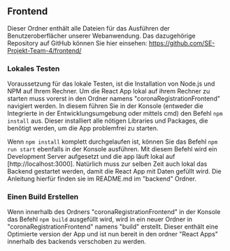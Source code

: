 ## Frontend 
Dieser Ordner enthält alle Dateien für das Ausführen der Benutzeroberflächer unserer Webanwendung. Das dazugehörige Repository auf GitHub können Sie hier einsehen: https://github.com/SE-Projekt-Team-4/frontend/

### Lokales Testen
Voraussetzung für das lokale Testen, ist die Installation von Node.js und NPM auf Ihrem Rechner.
Um die React App lokal auf ihrem Rechner zu starten muss vorerst in den Ordner namens "coronaRegistrationFrontend" navigiert werden. In diesem führen Sie in der Konsole (entweder die Integrierte in der Entwicklungsumgebung oder mittels cmd) den Befehl `npm install` aus. Dieser installiert alle nötigen Libraries und Packages, die benötigt werden, um die App problemfrei zu starten.

Wenn `npm install` komplett durchgelaufen ist, können Sie das Befehl `npm run start` ebenfalls in der Konsole ausführen. Mit diesem Befehl wird ein Development Server aufgesetzt und die app läuft lokal auf [http://localhost:3000]. Natürlich muss zur selben Zeit auch lokal das Backend gestartet werden, damit die React App mit Daten gefüllt wird. Die Anleitung hierfür finden sie im README.md im "backend" Ordner.

### Einen Build Erstellen 
Wenn innerhalb des Ordners "coronaRegistrationFrontend" in der Konsole das Befehl `npm build` ausgefüllt wird, wird in ein neuer Ordner in "coronaRegistrationFrontend" namens "build" erstellt. Dieser enthält eine Optimierte version der App und ist nun bereit in den ordner "React Apps" innerhalb des backends verschoben zu werden.

